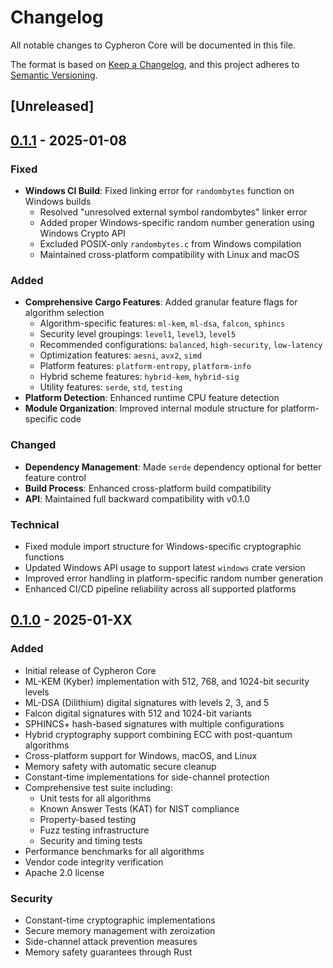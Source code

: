 # Changelog

All notable changes to Cypheron Core will be documented in this file.

The format is based on [Keep a Changelog](https://keepachangelog.com/en/1.0.0/),
and this project adheres to [Semantic Versioning](https://semver.org/spec/v2.0.0.html).

## [Unreleased]

## [0.1.1] - 2025-01-08

### Fixed
- **Windows CI Build**: Fixed linking error for `randombytes` function on Windows builds
  - Resolved "unresolved external symbol randombytes" linker error
  - Added proper Windows-specific random number generation using Windows Crypto API
  - Excluded POSIX-only `randombytes.c` from Windows compilation
  - Maintained cross-platform compatibility with Linux and macOS

### Added  
- **Comprehensive Cargo Features**: Added granular feature flags for algorithm selection
  - Algorithm-specific features: `ml-kem`, `ml-dsa`, `falcon`, `sphincs`
  - Security level groupings: `level1`, `level3`, `level5` 
  - Recommended configurations: `balanced`, `high-security`, `low-latency`
  - Optimization features: `aesni`, `avx2`, `simd`
  - Platform features: `platform-entropy`, `platform-info`
  - Hybrid scheme features: `hybrid-kem`, `hybrid-sig`
  - Utility features: `serde`, `std`, `testing`
- **Platform Detection**: Enhanced runtime CPU feature detection
- **Module Organization**: Improved internal module structure for platform-specific code

### Changed
- **Dependency Management**: Made `serde` dependency optional for better feature control
- **Build Process**: Enhanced cross-platform build compatibility
- **API**: Maintained full backward compatibility with v0.1.0

### Technical
- Fixed module import structure for Windows-specific cryptographic functions
- Updated Windows API usage to support latest `windows` crate version
- Improved error handling in platform-specific random number generation
- Enhanced CI/CD pipeline reliability across all supported platforms

## [0.1.0] - 2025-01-XX

### Added
- Initial release of Cypheron Core
- ML-KEM (Kyber) implementation with 512, 768, and 1024-bit security levels
- ML-DSA (Dilithium) digital signatures with levels 2, 3, and 5
- Falcon digital signatures with 512 and 1024-bit variants
- SPHINCS+ hash-based signatures with multiple configurations
- Hybrid cryptography support combining ECC with post-quantum algorithms
- Cross-platform support for Windows, macOS, and Linux
- Memory safety with automatic secure cleanup
- Constant-time implementations for side-channel protection
- Comprehensive test suite including:
  - Unit tests for all algorithms
  - Known Answer Tests (KAT) for NIST compliance
  - Property-based testing
  - Fuzz testing infrastructure
  - Security and timing tests
- Performance benchmarks for all algorithms
- Vendor code integrity verification
- Apache 2.0 license

### Security
- Constant-time cryptographic implementations
- Secure memory management with zeroization
- Side-channel attack prevention measures
- Memory safety guarantees through Rust

[0.1.1]: https://github.com/CypheronLabs/Cypheron-core/releases/tag/v0.1.1
[0.1.0]: https://github.com/CypheronLabs/Cypheron-core/releases/tag/v0.1.0
